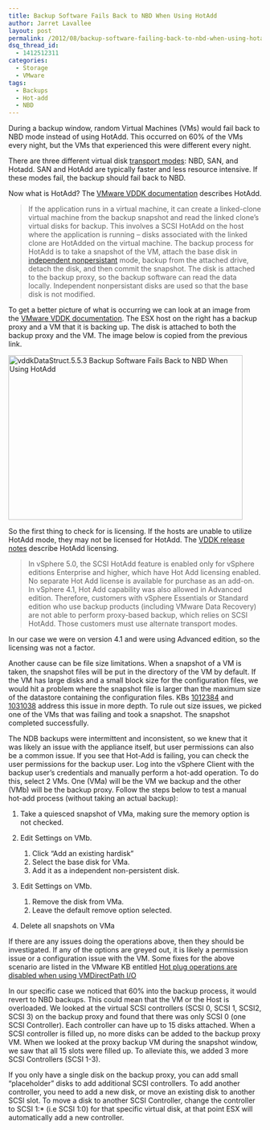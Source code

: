 ```yaml
---
title: Backup Software Fails Back to NBD When Using HotAdd
author: Jarret Lavallee
layout: post
permalink: /2012/08/backup-software-failing-back-to-nbd-when-using-hotadd/
dsq_thread_id:
  - 1412512311
categories:
  - Storage
  - VMware
tags:
  - Backups
  - Hot-add
  - NBD
---
```

During a backup window, random Virtual Machines (VMs) would fail back to NBD mode instead of using HotAdd. This occurred on 60% of the VMs every night, but the VMs that experienced this were different every night.

There are three different virtual disk <a href="http://pubs.vmware.com/vsphere-50/index.jsp?topic=/com.vmware.vddk.pg.doc_50/vddkDataStruct.5.5.html" onclick="javascript:_gaq.push(['_trackEvent','outbound-article','http://pubs.vmware.com/vsphere-50/index.jsp?topic=/com.vmware.vddk.pg.doc_50/vddkDataStruct.5.5.html']);" target="_blank">transport modes</a>: NBD, SAN, and Hotadd. SAN and HotAdd are typically faster and less resource intensive. If these modes fail, the backup should fail back to NBD.

Now what is HotAdd? The <a href="http://pubs.vmware.com/vsphere-50/index.jsp?topic=/com.vmware.vddk.pg.doc_50/vddkDataStruct.5.5.html" onclick="javascript:_gaq.push(['_trackEvent','outbound-article','http://pubs.vmware.com/vsphere-50/index.jsp?topic=/com.vmware.vddk.pg.doc_50/vddkDataStruct.5.5.html']);" target="_blank">VMware VDDK documentation</a> describes HotAdd.

> If the application runs in a virtual machine, it can create a linked-clone virtual machine from the backup snapshot and read the linked clone’s virtual disks for backup. This involves a SCSI HotAdd on the host where the application is running – disks associated with the linked clone are HotAdded on the virtual machine. The backup process for HotAdd is to take a snapshot of the VM, attach the base disk in <a href="http://www.vmware.com/support/ws3/doc/ws32_disks2.html" onclick="javascript:_gaq.push(['_trackEvent','outbound-article','http://www.vmware.com/support/ws3/doc/ws32_disks2.html']);" target="_blank">independent nonpersistant</a> mode, backup from the attached drive, detach the disk, and then commit the snapshot. The disk is attached to the backup proxy, so the backup software can read the data locally. Independent nonpersistant disks are used so that the base disk is not modified.

To get a better picture of what is occurring we can look at an image from the <a href="http://pubs.vmware.com/vsphere-50/index.jsp?topic=/com.vmware.vddk.pg.doc_50/vddkDataStruct.5.5.html" onclick="javascript:_gaq.push(['_trackEvent','outbound-article','http://pubs.vmware.com/vsphere-50/index.jsp?topic=/com.vmware.vddk.pg.doc_50/vddkDataStruct.5.5.html']);" target="_blank">VMware VDDK documentation</a>. The ESX host on the right has a backup proxy and a VM that it is backing up. The disk is attached to both the backup proxy and the VM. The image below is copied from the previous link.

<a href="http://virtuallyhyper.com/wp-content/uploads/2012/07/vddkDataStruct.5.5.3.png" onclick="javascript:_gaq.push(['_trackEvent','outbound-article','http://virtuallyhyper.com/wp-content/uploads/2012/07/vddkDataStruct.5.5.3.png']);"><img class="aligncenter size-full wp-image-1846" title="vddkDataStruct.5.5.3" src="http://virtuallyhyper.com/wp-content/uploads/2012/07/vddkDataStruct.5.5.3.png" alt="vddkDataStruct.5.5.3 Backup Software Fails Back to NBD When Using HotAdd" width="466" height="328" /></a>

So the first thing to check for is licensing. If the hosts are unable to utilize HotAdd mode, they may not be licensed for HotAdd. The <a href="http://www.vmware.com/support/developer/vddk/VDDK-500-ReleaseNotes.html" onclick="javascript:_gaq.push(['_trackEvent','outbound-article','http://www.vmware.com/support/developer/vddk/VDDK-500-ReleaseNotes.html']);" target="_blank">VDDK release notes</a> describe HotAdd licensing.

> In vSphere 5.0, the SCSI HotAdd feature is enabled only for vSphere editions Enterprise and higher, which have Hot Add licensing enabled. No separate Hot Add license is available for purchase as an add-on. In vSphere 4.1, Hot Add capability was also allowed in Advanced edition. Therefore, customers with vSphere Essentials or Standard edition who use backup products (including VMware Data Recovery) are not able to perform proxy-based backup, which relies on SCSI HotAdd. Those customers must use alternate transport modes.

In our case we were on version 4.1 and were using Advanced edition, so the licensing was not a factor.

Another cause can be file size limitations. When a snapshot of a VM is taken, the snapshot files will be put in the directory of the VM by default. If the VM has large disks and a small block size for the configuration files, we would hit a problem where the snapshot file is larger than the maximum size of the datastore containing the configuration files. KBs <a href="http://kb.vmware.com/kb/1012384" onclick="javascript:_gaq.push(['_trackEvent','outbound-article','http://kb.vmware.com/kb/1012384']);" target="_blank">1012384</a> and <a href="http://kb.vmware.com/kb/1031038" onclick="javascript:_gaq.push(['_trackEvent','outbound-article','http://kb.vmware.com/kb/1031038']);" target="_blank">1031038</a> address this issue in more depth. To rule out size issues, we picked one of the VMs that was failing and took a snapshot. The snapshot completed successfully.

The NDB backups were intermittent and inconsistent, so we knew that it was likely an issue with the appliance itself, but user permissions can also be a common issue. If you see that Hot-Add is failing, you can check the user permissions for the backup user. Log into the vSphere Client with the backup user&#8217;s credentials and manually perform a hot-add operation. To do this, select 2 VMs. One (VMa) will be the VM we backup and the other (VMb) will be the backup proxy. Follow the steps below to test a manual hot-add process (without taking an actual backup):

1.  Take a quiesced snapshot of VMa, making sure the memory option is not checked.
2.  Edit Settings on VMb.
    
    1.  Click &#8220;Add an existing hardisk&#8221;
    2.  Select the base disk for VMa.
    3.  Add it as a independent non-persistent disk.

3.  Edit Settings on VMb.
    
    1.  Remove the disk from VMa.
    2.  Leave the default remove option selected.

4.  Delete all snapshots on VMa

If there are any issues doing the operations above, then they should be investigated. If any of the options are greyed out, it is likely a permission issue or a configuration issue with the VM. Some fixes for the above scenario are listed in the VMware KB entitled <a href="http://kb.vmware.com/kb/1010789" onclick="javascript:_gaq.push(['_trackEvent','outbound-article','http://kb.vmware.com/kb/1010789']);">Hot plug operations are disabled when using VMDirectPath I/O</a>

In our specific case we noticed that 60% into the backup process, it would revert to NBD backups. This could mean that the VM or the Host is overloaded. We looked at the virtual SCSI controllers (SCSI 0, SCSI 1, SCSI2, SCSI 3) on the backup proxy and found that there was only SCSI 0 (one SCSI Controller). Each controller can have up to 15 disks attached. When a SCSI controller is filled up, no more disks can be added to the backup proxy VM. When we looked at the proxy backup VM during the snapshot window, we saw that all 15 slots were filled up. To alleviate this, we added 3 more SCSI Controllers (SCSI 1-3).

If you only have a single disk on the backup proxy, you can add small &#8220;placeholder&#8221; disks to add additional SCSI controllers. To add another controller, you need to add a new disk, or move an existing disk to another SCSI slot. To move a disk to another SCSI Controller, change the controller to SCSI 1:* (i.e SCSI 1:0) for that specific virtual disk, at that point ESX will automatically add a new controller.

<p class="wp-flattr-button">
  <a class="FlattrButton" style="display:none;" href="http://virtuallyhyper.com/2012/08/backup-software-failing-back-to-nbd-when-using-hotadd/" title=" Backup Software Fails Back to NBD When Using HotAdd" rev="flattr;uid:virtuallyhyper;language:en_GB;category:text;tags:Backups,Hot-add,NBD,blog;button:compact;">During a backup window, random Virtual Machines (VMs) would fail back to NBD mode instead of using HotAdd. This occurred on 60% of the VMs every night, but the VMs...</a>
</p>